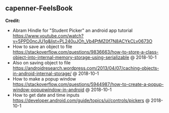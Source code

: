 ## capenner-FeelsBook

**Credit:**
 - Abram Hindle for "Student Picker" an android app tutorial https://www.youtube.com/watch?v=5PPD0ncJU1g&list=PL240uJOh_Vb4PtMZ0f7N8ACYkCLv0673O
 - How to save an object to file https://stackoverflow.com/questions/9836663/how-to-store-a-class-object-into-internal-memory-storage-using-serializable
 @ 2018-10-1
 - Also on saving object to file https://androidresearch.wordpress.com/2013/04/07/caching-objects-in-android-internal-storage/
 @ 2018-10-1
 - How to make a popup window https://stackoverflow.com/questions/5944987/how-to-create-a-popup-window-popupwindow-in-android
 @ 2018-10-1
 - How to get date and time inputs https://developer.android.com/guide/topics/ui/controls/pickers
 @ 2018-10-1
